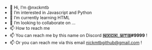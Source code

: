 - 👋 Hi, I’m @nxckmtb
- 👀 I’m interested in Javascript and Python
- 🌱 I’m currently learning HTML
- 💞️ I’m looking to collaborate on ...
- 📫 How to reach me 
- 📫 You can reach me by this name on Discord **🇳🇽🇨🇰_🇲🇹🇧#9999** !
- 📫 Or you can reach me via this email nickmtbgithub@gmail.com !
